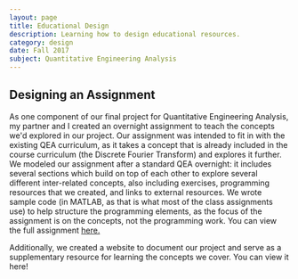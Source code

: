```yaml
---
layout: page
title: Educational Design
description: Learning how to design educational resources.
category: design
date: Fall 2017
subject: Quantitative Engineering Analysis
---
```


## Designing an Assignment

As one component of our final project for Quantitative Engineering Analysis, my partner and I created an overnight assignment to teach the concepts we'd explored in our project. Our assignment was intended to fit in with the existing QEA curriculum, as it takes a concept that is already included in the course curriculum (the Discrete Fourier Transform) and explores it further. We modeled our assignment after a standard QEA overnight: it includes several sections which build on top of each other to explore several different inter-related concepts, also including exercises, programming resources that we created, and links to external resources. We wrote sample code (in MATLAB, as that is what most of the class assignments use) to help structure the programming elements, as the focus of the assignment is on the concepts, not the programming work. You can view the full assignment [here.]()

Additionally, we created a website to document our project and serve as a supplementary resource for learning the concepts we cover. You can view it here!

